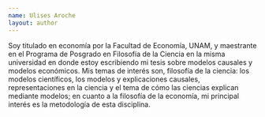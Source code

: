 ```yaml
---
name: Ulises Aroche
layout: author
---
```

Soy titulado en economía por la Facultad de Economía, UNAM, y maestrante en el Programa de Posgrado en Filosofía de la Ciencia en la misma universidad en donde estoy escribiendo mi tesis sobre modelos causales y modelos económicos. Mis temas de interés son, filosofía de la ciencia: los modelos científicos, los modelos y explicaciones causales, representaciones en la ciencia y el tema de cómo las ciencias explican mediante modelos; en cuanto a la filosofía de la economía, mi principal interés es la metodología de esta disciplina.
